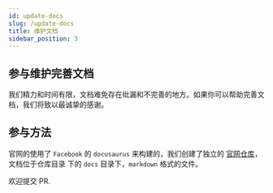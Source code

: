 ```yaml
---
id: update-docs
slug: /update-docs
title: 维护文档
sidebar_position: 3
---
```


## 参与维护完善文档

我们精力和时间有限，文档难免存在纰漏和不完善的地方。如果你可以帮助完善文档，我们将致以最诚挚的感谢。


## 参与方法

官网的使用了 `Facebook` 的 `docusaurus` 来构建的，我们创建了独立的 [官网仓库](https://github.com/xqk/eye.icl.site)，文档位于仓库目录
下的 `docs` 目录下，`markdown` 格式的文件。

欢迎提交 PR.